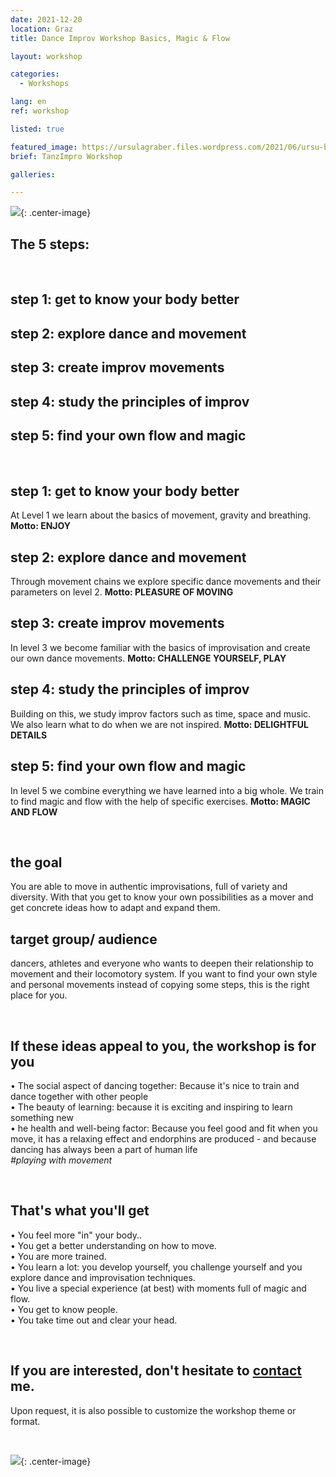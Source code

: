 ```yaml
---
date: 2021-12-20
location: Graz
title: Dance Improv Workshop Basics, Magic & Flow

layout: workshop

categories:
  - Workshops

lang: en
ref: workshop

listed: true

featured_image: https://ursulagraber.files.wordpress.com/2021/06/ursu-boden.jpg?w=500&fit=crop
brief: TanzImpro Workshop

galleries:

---
```

![](https://ursulagraber.files.wordpress.com/2021/12/dscf4404.jpg){: .center-image}
<br>

## The 5 steps:

<br>

## step 1: get to know your body better
## step 2: explore dance and movement
## step 3: create improv movements
## step 4: study the principles of improv
## step 5: find your own flow and magic

<br>


## step 1: get to know your body better
At Level 1 we learn about the basics of movement, gravity and breathing.
 **Motto: ENJOY**

## step 2: explore dance and movement
Through movement chains we explore specific dance movements and their parameters on level 2. **Motto: PLEASURE OF MOVING**

## step 3: create improv movements
In level 3 we become familiar with the basics of improvisation and create our own dance movements. **Motto: CHALLENGE YOURSELF, PLAY**

## step 4: study the principles of improv
Building on this, we study improv factors such as time, space and music. We also learn what to do when we are not inspired.  **Motto: DELIGHTFUL DETAILS**

## step 5: find your own flow and magic
In level 5 we combine everything we have learned into a big whole. We train to find magic and flow with the help of specific exercises. **Motto: MAGIC AND FLOW**

<br>

## the goal
You are able to move in authentic improvisations, full of variety and diversity. With that you get to know your own possibilities as a mover and get concrete ideas how to adapt and expand them.
<br>

## target group/ audience
dancers, athletes and everyone who wants to deepen their relationship to movement and their locomotory system. If you want to find your own style and personal movements instead of copying some steps, this is the right place for you.


<br>

## If these ideas appeal to you, the workshop is for you
• The social aspect of dancing together: Because it's nice to train and dance together with other people <br>
• The beauty of learning: because it is exciting and inspiring to learn something new<br>
• he health and well-being factor: Because you feel good and fit when you move, it has a relaxing effect and endorphins are produced - and because dancing has always been a part of human life <br>
*#playing with movement*

<br>

## That's what you'll get
• You feel more "in" your body..<br>
• You get a better understanding on how to move.<br>
• You are more trained. <br>
• You learn a lot: you develop yourself, you challenge yourself and you explore dance and improvisation techniques. <br>
• You live a special experience (at best) with moments full of magic and flow.
<br>
• You get to know people.<br>
• You take time out and clear your head.<br>

<br>

## If you are interested, don't hesitate to <a href="http://www.ursulagraber.com/contact/">contact</a> me.<br>
Upon request, it is also possible to customize the workshop theme or format.<br>

<br>

![](https://ursulagraber.files.wordpress.com/2021/12/dscf4488.jpg){: .center-image}
<br>
